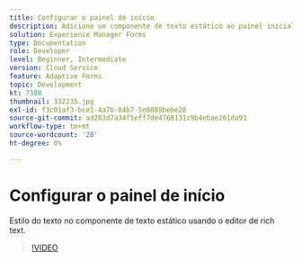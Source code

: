 ```yaml
---
title: Configurar o painel de início
description: Adicione um componente de texto estático ao painel inicial.
solution: Experience Manager Forms
type: Documentation
role: Developer
level: Beginner, Intermediate
version: Cloud Service
feature: Adaptive Forms
topic: Development
kt: 7388
thumbnail: 332235.jpg
exl-id: f3c01af3-bce1-4a7b-84b7-5e0889bebe28
source-git-commit: ad203d7a34f5eff7de4768131c9b4ebae261da93
workflow-type: tm+mt
source-wordcount: '28'
ht-degree: 0%

---
```


# Configurar o painel de início

Estilo do texto no componente de texto estático usando o editor de rich text.

>[!VIDEO](https://video.tv.adobe.com/v/332235?quality=12&learn=on)
